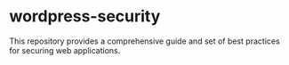 # wordpress-security
This repository provides a comprehensive guide and set of best practices for securing web applications.
